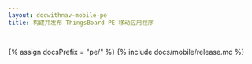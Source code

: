```yaml
---
layout: docwithnav-mobile-pe
title: 构建并发布 ThingsBoard PE 移动应用程序

---
```


{% assign docsPrefix = "pe/" %}
{% include docs/mobile/release.md %}